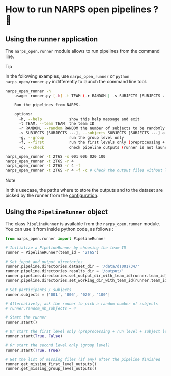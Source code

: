 # How to run NARPS open pipelines ? :running:

## Using the runner application

The `narps_open.runner` module allows to run pipelines from the command line.

> [!TIP]
> In the following examples, use `narps_open_runner` or `python narps_open/runner.py` indifferently to launch the command line tool.

```bash
narps_open_runner -h
	usage: runner.py [-h] -t TEAM (-r RANDOM | -s SUBJECTS [SUBJECTS ...]) [-g | -f]

	Run the pipelines from NARPS.

	options:
	  -h, --help            show this help message and exit
	  -t TEAM, --team TEAM  the team ID
	  -r RANDOM, --random RANDOM the number of subjects to be randomly selected
	  -s SUBJECTS [SUBJECTS ...], --subjects SUBJECTS [SUBJECTS ...] a list of subjects
	  -g, --group           run the group level only
	  -f, --first           run the first levels only (preprocessing + subjects + runs)
	  -c, --check           check pipeline outputs (runner is not launched)

narps_open_runner -t 2T6S -s 001 006 020 100
narps_open_runner -t 2T6S -r 4
narps_open_runner -t 2T6S -r 4 -f
narps_open_runner -t 2T6S -r 4 -f -c # Check the output files without launching the runner
```

> [!NOTE]
> In this usecase, the paths where to store the outputs and to the dataset are picked by the runner from the [configuration](docs/configuration.md).

## Using the `PipelineRunner` object

The class `PipelineRunner` is available from the `narps_open.runner` module. You can use it from inside python code, as follows :

```python
from narps_open.runner import PipelineRunner

# Initialize a PipelineRunner by choosing the team ID
runner = PipelineRunner(team_id = '2T6S')

# Set input and output directories
runner.pipeline.directories.dataset_dir = '/data/ds001734/'
runner.pipeline.directories.results_dir = '/output/'
runner.pipeline.directories.set_output_dir_with_team_id(runner.team_id)
runner.pipeline.directories.set_working_dir_with_team_id(runner.team_id)

# Set participants / subjects
runner.subjects = ['001', '006', '020', '100']

# Alternatively, ask the runner to pick a random number of subjects
# runner.random_nb_subjects = 4

# Start the runner
runner.start()

# Or start the first level only (preprocessing + run level + subject level)
runner.start(True, False)

# Or start the second level only (group level)
runner.start(True, True)

# Get the list of missing files (if any) after the pipeline finished
runner.get_missing_first_level_outputs()
runner.get_missing_group_level_outputs()
```
